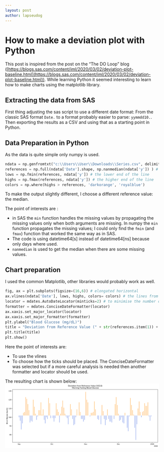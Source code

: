```yaml
---
layout: post
author: lapseudog
---
```


# How to make a deviation plot with Python
This post is inspired from the post on the “The DO Loop” blog ([https://blogs.sas.com/content/iml/2020/03/02/deviation-plot-baseline.html](https://blogs.sas.com/content/iml/2020/03/02/deviation-plot-baseline.html)). While learning Python it seemed interesting to learn how to make charts using the matplotlib library.

## Extracting the data from SAS
First thing adjusting the sas script to use a different date format: From the classic SAS format `Date.` to a format probably easier to parse: `yymmdd10.`. Then exporting the results as a CSV and using that as a starting point in Python.

## Data Preparation in Python 
As the data is quite simple only numpy is used.
```python
ndata = np.genfromtxt("c:\\Users\\User\\Downloads\\Series.csv", delimiter=",", dtype=['datetime64[s]', 'float64'], names=['Date', 'y'], skip_header = 1 )
references = np.full(ndata['Date'].shape, np.nanmedian(ndata['y']) ) # set a reference point as the median 
lows = np.fmin(references, ndata['y']) # the lower end of the line
highs = np.fmax(references, ndata['y']) # the higher end of the line
colors = np.where(highs > references, 'darkorange', 'royalblue') 
```

To make the output slightly different, I choose a different reference value: the median.

The point of interests are :
* in SAS the `min` function handles the missing values by propagating the missing values only when both arguments are missing. In numpy the `min` function propagates the missing values; I could only find the `fmin` (and `fmax`) function that worked the same way as in SAS. 
* The code is using datetime64[s] instead of datetime64[ns] because only days where used. 
* `nanmedian` is used to get the median when there are some missing values.

## Chart preparation
I used the common Matplotlib, other libraries would probably work as well. 
```python
fig, ax = plt.subplots(figsize=(16,6)) # elongated horizontal
ax.vlines(ndata['Date'], lows, highs, colors= colors) # the lines from low to high , with a specific color
locator = mdates.AutoDateLocator(minticks=2) # to minimise the number of ticks marks
formatter = mdates.ConciseDateFormatter(locator)
ax.xaxis.set_major_locator(locator)
ax.xaxis.set_major_formatter(formatter)
plt.ylabel("Blood Glucose (mg/dL)") 
title = "Deviation from Reference Value (" + str(references.item(1)) + ")\n Morning Fasting Blood Glucose"
plt.title(title)
plt.show()
```

Here the point of interests are:

*   To use the vlines
*   To choose how the ticks should be placed. The ConciseDateFormatter was selected but if a more careful analysis is needed then another formatter and locator should be used. 

The resulting chart is shown below:
![deviation plot](/assets/deviation-plot-01.png)
